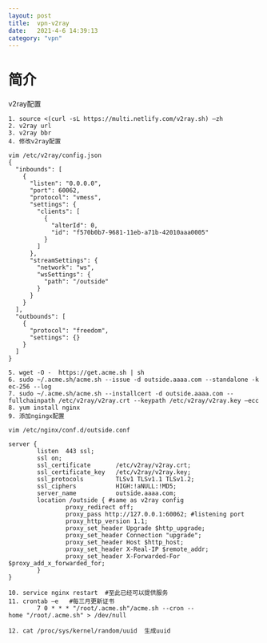 ```yaml
---
layout: post
title:  vpn-v2ray
date:   2021-4-6 14:39:13
category: "vpn"
---
```


# 简介
  v2ray配置

    1. source <(curl -sL https://multi.netlify.com/v2ray.sh) –zh  
    2. v2ray url
    3. v2ray bbr
    4. 修改v2ray配置  
```
vim /etc/v2ray/config.json
{
  "inbounds": [
    {
      "listen": "0.0.0.0",
      "port": 60062,
      "protocol": "vmess",
      "settings": {
        "clients": [
          {
            "alterId": 0,
            "id": "f570b0b7-9681-11eb-a71b-42010aaa0005"
          }
        ]
      },
      "streamSettings": {
        "network": "ws",
        "wsSettings": {
          "path": "/outside"
        }
      }
    }
  ],
  "outbounds": [
    {
      "protocol": "freedom",
      "settings": {} 
    }     
  ]      
} 

```  

    5. wget -O -  https://get.acme.sh | sh
    6. sudo ~/.acme.sh/acme.sh --issue -d outside.aaaa.com --standalone -k ec-256 --log
    7. sudo ~/.acme.sh/acme.sh --installcert -d outside.aaaa.com --fullchainpath /etc/v2ray/v2ray.crt --keypath /etc/v2ray/v2ray.key –ecc
    8. yum install nginx
    9. 添加ngingx配置
    
```
vim /etc/nginx/conf.d/outside.conf

server {
        listen  443 ssl;
        ssl on;
        ssl_certificate       /etc/v2ray/v2ray.crt;
        ssl_certificate_key   /etc/v2ray/v2ray.key;
        ssl_protocols         TLSv1 TLSv1.1 TLSv1.2;
        ssl_ciphers           HIGH:!aNULL:!MD5;
        server_name           outside.aaaa.com;
        location /outside { #same as v2ray config
                proxy_redirect off;
                proxy_pass http://127.0.0.1:60062; #listening port
                proxy_http_version 1.1;
                proxy_set_header Upgrade $http_upgrade;
                proxy_set_header Connection "upgrade";
                proxy_set_header Host $http_host;
                proxy_set_header X-Real-IP $remote_addr;
                proxy_set_header X-Forwarded-For $proxy_add_x_forwarded_for;
        }
}

```  
    10. service nginx restart  #至此已经可以提供服务
    11. crontab –e   #每三月更新证书
            7 0 * * * "/root/.acme.sh"/acme.sh --cron --home "/root/.acme.sh" > /dev/null

    12. cat /proc/sys/kernel/random/uuid  生成uuid
